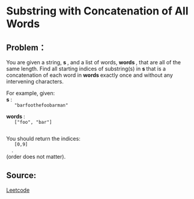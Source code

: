 # Substring with Concatenation of All Words

## Problem：

<div class="question-content">
 <p>
 </p>
 <p>
  You are given a string,
  <b>
   s
  </b>
  , and a list of words,
  <b>
   words
  </b>
  , that are all of the same length. Find all starting indices of substring(s) in
  <b>
   s
  </b>
  that is a concatenation of each word in
  <b>
   words
  </b>
  exactly once and without any intervening characters.
 </p>
 <p>
  For example, given:
  <br/>
  <b>
   s
  </b>
  :
  <code>
   "barfoothefoobarman"
  </code>
  <br/>
  <b>
   words
  </b>
  :
  <code>
   ["foo", "bar"]
  </code>
 </p>
 <p>
  You should return the indices:
  <code>
   [0,9]
  </code>
  .
  <br/>
  (order does not matter).
 </p>
</div>


## Source:
[Leetcode](https://leetcode.com/problems/substring-with-concatenation-of-all-words/)

